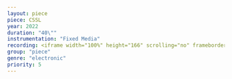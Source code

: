 ```yaml
---
layout: piece
piece: CSSL
year: 2022
duration: "40\""
instrumentation: "Fixed Media"
recording: <iframe width="100%" height="166" scrolling="no" frameborder="no" allow="autoplay" src="https://w.soundcloud.com/player/?url=https%3A//api.soundcloud.com/tracks/1239506098&color=%23ff5500&auto_play=false&hide_related=false&show_comments=true&show_user=true&show_reposts=false&show_teaser=true&visual=true"></iframe>
group: "piece"
genre: "electronic"
priority: 5
---
```

